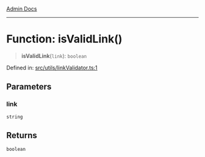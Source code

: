 [Admin Docs](/)

---

# Function: isValidLink()

> **isValidLink**(`link`): `boolean`

Defined in: [src/utils/linkValidator.ts:1](https://github.com/PalisadoesFoundation/talawa-admin/blob/main/src/utils/linkValidator.ts#L1)

## Parameters

### link

`string`

## Returns

`boolean`
